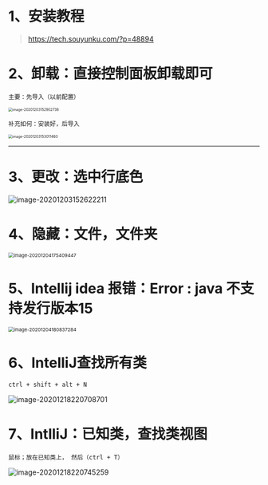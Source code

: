 # 1、安装教程

>  https://tech.souyunku.com/?p=48894



# 2、卸载：直接控制面板卸载即可

~~~
主要：先导入（以前配置）
~~~

<img src="https://gitee.com/sheep-are-flying-in-the-sky/my-picture/raw/master/picture4/image-20201203152902738.png" alt="image-20201203152902738" style="zoom:50%;" />

~~~
补充如何：安装好，后导入
~~~

<img src="https://gitee.com/sheep-are-flying-in-the-sky/my-picture/raw/master/picture4/image-20201203153011460.png" alt="image-20201203153011460" style="zoom:50%;" />

---



# 3、更改：选中行底色

![image-20201203152622211](https://gitee.com/sheep-are-flying-in-the-sky/my-picture/raw/master/picture4/image-20201203152622211.png)



# 4、隐藏：文件，文件夹

<img src="https://gitee.com/sheep-are-flying-in-the-sky/my-picture/raw/master/picture4/image-20201204175409447.png" alt="image-20201204175409447" style="zoom:67%;" />





# 5、Intellij idea 报错：Error : java 不支持发行版本15

<img src="https://gitee.com/sheep-are-flying-in-the-sky/my-picture/raw/master/picture4/image-20201204180837284.png" alt="image-20201204180837284" style="zoom: 67%;" />



# 6、IntelliJ查找所有类

~~~
ctrl + shift + alt + N
~~~

![image-20201218220708701](https://gitee.com/sheep-are-flying-in-the-sky/my-picture/raw/master/picture5/image-20201218220708701.png)





# 7、IntlliJ：已知类，查找类视图

~~~
鼠标；放在已知类上， 然后（ctrl + T）
~~~

![image-20201218220745259](https://gitee.com/sheep-are-flying-in-the-sky/my-picture/raw/master/picture5/image-20201218220745259.png)